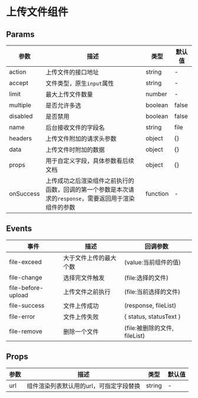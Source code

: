 # 上传文件组件

## Params
|参数|描述|类型|默认值|
|---|---|---|---|
|action|上传文件的接口地址|string|-|
|accept|文件类型，原生`input`属性|string|-|
|limit|最大上传文件数量|number|-|
|multiple|是否允许多选|boolean|false|
|disabled|是否禁用|boolean|false|
|name|后台接收文件的字段名|string|file|
|headers|上传文件附加的请求头参数|object|{}|
|data|上传文件时附加的数据|object|{}|
|props|用于自定义字段，具体参数看后续文档|object|{}|
|onSuccess|上传成功之后渲染组件之前执行的函数，回调的第一个参数是本次请求的`response`，需要返回用于渲染组件的参数|function|-|

## Events
|事件|描述|回调参数|
|---|---|---|
|file-exceed|大于文件上传的最大个数|(value:当前组件的值)|
|file-change|选择完文件触发|(file:选择的文件)|
|file-before-upload|上传文件之前执行|(file:当前选择的文件)|
|file-success|文件上传成功|(response, fileList)|
|file-error|文件上传失败|{ status, statusText }|
|file-remove|删除一个文件|(file:被删除的文件, fileList)|

## Props
|参数|描述|类型|默认值|
|---|---|---|---|
|url|组件渲染列表默认用的url，可指定字段替换|string|-|
